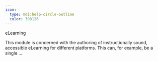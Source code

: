 ```yaml
---
icon:
  type: mdi:help-circle-outline
  color: 398126
---
```

eLearning

This module is concerned with the authoring of instructionally sound, accessible eLearning for different platforms. This can, for example, be a single ... 
